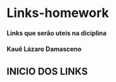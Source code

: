 # Links-homework
<h4>Links que serão uteis na diciplina<h4>
<h4>Kauê Lázaro Damasceno<h4>

<h2>INICIO DOS LINKS<h2>
<p>
  
<p>
